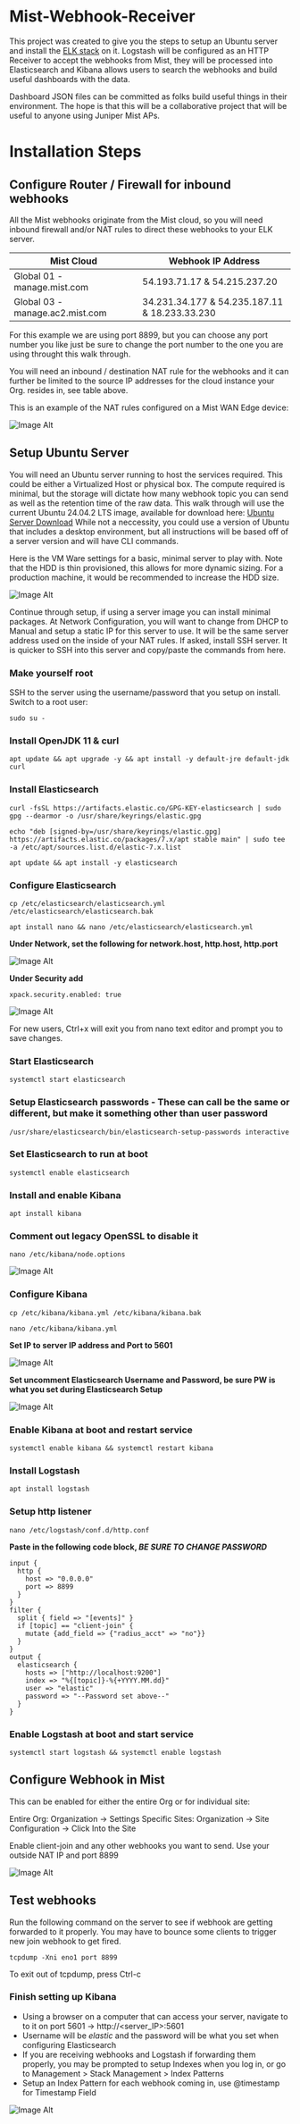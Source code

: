 # Mist-Webhook-Receiver

This project was created to give you the steps to setup an Ubuntu server and install the [ELK stack](https://www.elastic.co/) on it.
Logstash will be configured as an HTTP Receiver to accept the webhooks from Mist, they will be 
processed into Elasticsearch and Kibana allows users to search the webhooks and build useful dashboards
with the data.

Dashboard JSON files can be committed as folks build useful things in their environment. The hope is that this
will be a collaborative project that will be useful to anyone using Juniper Mist APs.


# Installation Steps


## Configure Router / Firewall for inbound webhooks
All the Mist webhooks originate from the Mist cloud, so you will need inbound firewall and/or NAT rules to direct
these webhooks to your ELK server.

| Mist Cloud  | Webhook IP Address |
| ------------- | ------------- |
| Global 01 - manage.mist.com  | 54.193.71.17 & 54.215.237.20	  |
| Global 03 - manage.ac2.mist.com | 34.231.34.177 & 54.235.187.11 & 18.233.33.230  |

For this example we are using port 8899, but you can choose any port number you like just be sure to change
the port number to the one you are using throught this walk through.

You will need an inbound / destination NAT rule for the webhooks and it can further be limited to the source
IP addresses for the cloud instance your Org. resides in, see table above.

This is an example of the NAT rules configured on a Mist WAN Edge device:

![Image Alt](https://github.com/andypando/Mist-Webhook-Receiver/blob/785d36ce973b9e7678698ecb6b55fb58739a0073/NAT.png)


## Setup Ubuntu Server

You will need an Ubuntu server running to host the services required. This could be either a Virtualized Host or physical box.
The compute required is minimal, but the storage will dictate how many webhook topic you can send as well as the retention time
of the raw data. This walk through will use the current Ubuntu 24.04.2 LTS image, available for download here: [Ubuntu Server Download](https://ubuntu.com/download/server "Ubuntu Server Download")
While not a neccessity, you could use a version of Ubuntu that includes a desktop environment, but all instructions will be based off of a server version and will have CLI commands.

Here is the VM Ware settings for a basic, minimal server to play with. Note that the HDD is thin provisioned, this allows for more dynamic sizing.
For a production machine, it would be recommended to increase the HDD size.

![Image Alt](https://github.com/andypando/Mist-Webhook-Receiver/blob/a68a0998978eb980c64f30b3f03f5d19742e41c0/Sample_VM.png)

Continue through setup, if using a server image you can install minimal packages. At Network Configuration, 
you will want to change from DHCP to Manual and setup a static IP for this server to use. It will be the same 
server address used on the inside of your NAT rules. If asked, install SSH server. It is quicker to SSH into this
server and copy/paste the commands from here.

### Make yourself root

SSH to the server using the username/password that you setup on install. Switch to a root user:
```
sudo su -
```

### Install OpenJDK 11 & curl

```
apt update && apt upgrade -y && apt install -y default-jre default-jdk curl
```

 ### Install Elasticsearch

 ```
curl -fsSL https://artifacts.elastic.co/GPG-KEY-elasticsearch | sudo gpg --dearmor -o /usr/share/keyrings/elastic.gpg
```

```
echo "deb [signed-by=/usr/share/keyrings/elastic.gpg] https://artifacts.elastic.co/packages/7.x/apt stable main" | sudo tee -a /etc/apt/sources.list.d/elastic-7.x.list
```

```
apt update && apt install -y elasticsearch
```

### Configure Elasticsearch

```
cp /etc/elasticsearch/elasticsearch.yml /etc/elasticsearch/elasticsearch.bak
```

```
apt install nano && nano /etc/elasticsearch/elasticsearch.yml
```

**Under Network, set the following for network.host, http.host, http.port**

![Image Alt](https://github.com/andypando/Mist-Webhook-Receiver/blob/be6a8b58ffa6b267808cd05f339124ef9465cbb0/ES_Config.png)

**Under Security add**

```
xpack.security.enabled: true
```

![Image Alt](https://github.com/andypando/Mist-Webhook-Receiver/blob/c3f2f5442990b39911833dea4d9d1eab919e3dc5/ES_Security.png)

For new users, Ctrl+x will exit you from nano text editor and prompt you to save changes.

### Start Elasticsearch

```
systemctl start elasticsearch
```

### Setup Elasticsearch passwords - These can call be the same or different, but make it something other than user password

```
/usr/share/elasticsearch/bin/elasticsearch-setup-passwords interactive
```

### Set Elasticsearch to run at boot

```
systemctl enable elasticsearch
```

### Install and enable Kibana

```
apt install kibana
```

### Comment out legacy OpenSSL to disable it

```
nano /etc/kibana/node.options
```

![Image Alt](https://github.com/andypando/Mist-Webhook-Receiver/blob/09529ad5f50884154336045a3f4ccf98b7c3d7c0/Kibana_Sec.png)

### Configure Kibana

```
cp /etc/kibana/kibana.yml /etc/kibana/kibana.bak
```

```
nano /etc/kibana/kibana.yml
```

**Set IP to server IP address and Port to 5601**

![Image Alt](https://github.com/andypando/Mist-Webhook-Receiver/blob/9d9fad594c5972321999840dad36a71c45b34e2e/Kibana_1.png)

**Set uncomment Elasticsearch Username and Password, be sure PW is what you set during Elasticsearch Setup**

![Image Alt](https://github.com/andypando/Mist-Webhook-Receiver/blob/9d9fad594c5972321999840dad36a71c45b34e2e/Kibana_2.png)

### Enable Kibana at boot and restart service

```
systemctl enable kibana && systemctl restart kibana
```

### Install Logstash

```
apt install logstash
```

### Setup http listener

```
nano /etc/logstash/conf.d/http.conf
```

**Paste in the following code block, *BE SURE TO CHANGE PASSWORD***

```
input {
  http {
    host => "0.0.0.0"
    port => 8899
  }
}
filter {
  split { field => "[events]" }
  if [topic] == "client-join" {
    mutate {add_field => {"radius_acct" => "no"}}
  }
}
output {
  elasticsearch {
    hosts => ["http://localhost:9200"]
    index => "%{[topic]}-%{+YYYY.MM.dd}"
    user => "elastic"
    password => "--Password set above--"
  }
}
```

### Enable Logstash at boot and start service
```
systemctl start logstash && systemctl enable logstash
```

## Configure Webhook in Mist

This can be enabled for either the entire Org or for individual site:

Entire Org: Organization -> Settings
Specific Sites: Organization -> Site Configuration -> Click Into the Site

Enable client-join and any other webhooks you want to send. Use your outside NAT IP and port 8899

![Image Alt](https://github.com/andypando/Mist-Webhook-Receiver/blob/21cb6a0d556b2a3991ff2867ebd8829bedcda77f/Mist_Web.png)

## Test webhooks

Run the following command on the server to see if webhook are getting forwarded to it properly. You may have to bounce some clients to trigger new join webhook to get fired.

```
tcpdump -Xni eno1 port 8899
```

To exit out of tcpdump, press Ctrl-c

### Finish setting up Kibana

* Using a browser on a computer that can access your server, navigate to to it on port 5601 -> http://<server_IP>:5601
* Username will be _elastic_ and the password will be what you set when configuring Elasticsearch
* If you are receiving webhooks and Logstash if forwarding them properly, you may be prompted to setup Indexes when you log in, or go to Management > Stack Management > Index Patterns
* Setup an Index Pattern for each webhook coming in, use @timestamp for Timestamp Field

![Image Alt]()
